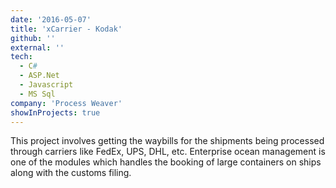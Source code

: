 ```yaml
---
date: '2016-05-07'
title: 'xCarrier - Kodak'
github: ''
external: ''
tech:
  - C#
  - ASP.Net
  - Javascript
  - MS Sql
company: 'Process Weaver'
showInProjects: true
---
```


This project involves getting the waybills for the shipments being processed through carriers like FedEx, UPS, DHL, etc. Enterprise ocean management is one of the modules which handles the booking of large containers on ships along with the customs filing.
